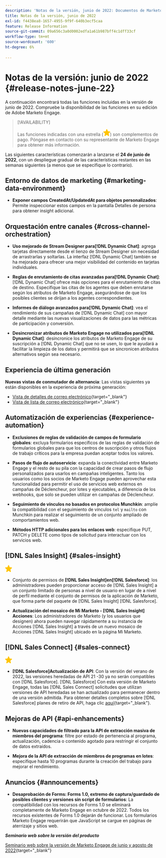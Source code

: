 ```yaml
---
description: 'Notas de la versión, junio de 2022: Documentos de Marketo: documentación del producto'
title: Notas de la versión, junio de 2022
exl-id: f4438ea8-1657-4955-9f9f-640b3ecf5caa
feature: Release Information
source-git-commit: 09a656c3a0d0002edfa1a61b987bff4c1dff33cf
workflow-type: tm+mt
source-wordcount: '600'
ht-degree: 6%

---
```


# Notas de la versión: junio de 2022 {#release-notes-june-22}

A continuación encontrará todas las funciones incluidas en la versión de junio de 2022. Compruebe la disponibilidad de las funciones en su edición de Adobe Marketo Engage.

>[!AVAILABILITY]
>
>Las funciones indicadas con una estrella (![star](assets/yellow-star.png)) son complementos de pago. Póngase en contacto con su representante de Marketo Engage para obtener más información.

Las siguientes características comenzarán a lanzarse el **24 de junio de 2022**, con un despliegue gradual de las características restantes en las semanas siguientes (a menos que se especifique lo contrario).

## Entorno de datos de marketing {#marketing-data-environment}

* **Exponer campos CreatedAt/UpdatedAt para objetos personalizados**: Permite inspeccionar estos campos en la pantalla Detalles de persona para obtener insight adicional.

## Orquestación entre canales {#cross-channel-orchestration}

* **Uso mejorado de Stream Designer para[!DNL Dynamic Chat]**: agrega tarjetas directamente desde el lienzo de Stream Designer sin necesidad de arrastrarlas y soltarlas. La interfaz [!DNL Dynamic Chat] también se ha mejorado para ofrecer una mejor visibilidad del contenido en tarjetas individuales.

* **Reglas de enrutamiento de citas avanzadas para[!DNL Dynamic Chat]**: [!DNL Dynamic Chat] ofrece más opciones para el enrutamiento de citas de destino. Especifique las citas de los agentes que deben enrutarse según los atributos de Marketo Engage, asegurándose de que los posibles clientes se dirijan a los agentes correspondientes.

* **Informes de diálogo avanzados para[!DNL Dynamic Chat]**: vea el rendimiento de sus campañas de [!DNL Dynamic Chat] con mayor detalle mediante las nuevas visualizaciones de datos para las métricas de participación y conversión.

* **Desincronizar atributos de Marketo Engage no utilizados para[!DNL Dynamic Chat]**: desincronice los atributos de Marketo Engage de su suscripción a [!DNL Dynamic Chat] que no se usen, lo que le ayudará a facilitar la limpieza de los datos y permitirá que se sincronicen atributos alternativos según sea necesario.

## Experiencia de última generación

**Nuevas vistas de conmutador de alternancia**: Las vistas siguientes ya están disponibles en la experiencia de próxima generación:

* [Vista de detalles de correo electrónico](/help/marketo/product-docs/marketo-engage-modern-ux/toggle-switch.md#email-details-view){target="_blank"}
* [Vista de lista de correo electrónico](/help/marketo/product-docs/marketo-engage-modern-ux/toggle-switch.md#email-list-view){target="_blank"}

## Automatización de experiencias {#experience-automation}

* **Exclusiones de reglas de validación de campos de formulario globales**: excluya formularios específicos de las reglas de validación de formularios globales para que los centros de suscripción y otros flujos de trabajo críticos para la empresa puedan aceptar todos los valores.

* **Pasos de flujo de autoservicio**: expanda la conectividad entre Marketo Engage y el resto de su pila con la capacidad de crear pasos de flujo personalizados para usarlos en campañas inteligentes. Tanto los usuarios como los socios de Marketo Engage pueden aprovechar esta funcionalidad para permitir el uso de servicios web externos en campañas de Déclencheur, por lotes y ejecutables, a diferencia de los webhooks, que solo se pueden utilizar en campañas de Déclencheur.

* **Seguimiento de vínculos no basados en protocolos Munchkin**: amplíe la compatibilidad con el seguimiento de vínculos `tel` y `mailto` con Munchkin para realizar el seguimiento de un conjunto ampliado de comportamientos web.

* **Métodos HTTP adicionales para los enlaces web**: especifique PUT, PATCH y DELETE como tipos de solicitud para interactuar con los servicios web.

## [!DNL Sales Insight] {#sales-insight}

![(estrella)](assets/yellow-star.png)

* Conjunto de permisos de **[!DNL Sales Insight]en[!DNL Salesforce]**: los administradores pueden proporcionar acceso de [!DNL Sales Insight] a un conjunto limitado de personas a nivel de usuario en lugar de a nivel de perfil mediante el conjunto de permisos de la aplicación de Marketo, que forma parte del paquete de [!DNL Sales Insight] [!DNL Salesforce].

* **Actualización del mosaico de Mi Marketo - [!DNL Sales Insight] Acciones**: Los administradores de Marketo (y los usuarios que designen) ahora pueden navegar rápidamente a su instancia de Acciones [!DNL Sales Insight] a través de un nuevo mosaico de Acciones [!DNL Sales Insight] ubicado en la página Mi Marketo.

## [!DNL Sales Connect] {#sales-connect}

![(estrella)](assets/yellow-star.png)

* **[!DNL Salesforce]Actualización de API**: Con la versión del verano de 2022, las versiones heredadas de API 21 -30 ya no serán compatibles con [!DNL Salesforce]. [!DNL Salesforce] Con esta versión de Marketo Engage, todas las [!DNL Sales Connect] solicitudes que utilizan versiones de API heredadas se han actualizado para permanecer dentro de una versión admitida. Para obtener detalles completos sobre [!DNL Salesforce] planes de retiro de API, haga clic [aquí](https://help.salesforce.com/s/articleView?language=en_US&type=1&id=000354473){target="_blank"}.

## Mejoras de API {#api-enhancements}

* **Nuevas capacidades de filtrado para la API de extracción masiva de miembros del programa**: filtre por estado de pertenencia al programa, actualización, cadencia o contenido agotado para restringir el conjunto de datos extraídos.

* **Mejora de la API de extracción de miembros de programas en lotes**: especifique hasta 10 programas durante la creación del trabajo para mejorar el rendimiento.

## Anuncios {#announcements}

* **Desaprobación de Forms: Forms 1.0, extremo de captura/guardado de posibles clientes y versiones sin script de formularios**: La compatibilidad con los recursos de Forms 1.0 se eliminará completamente de Marketo Engage en octubre de 2022. Todos los recursos existentes de Forms 1.0 dejarán de funcionar. Los formularios Marketo Engage requerirán que JavaScript se cargue en páginas de aterrizaje y sitios web.

**_Seminario web sobre la versión del producto_**

[Seminario web sobre la versión de Marketo Engage de junio y agosto de 2022](https://engage.marketo.com/2022_June_August_Release_Webinar_OnDemandPage.html){target="_blank"}
